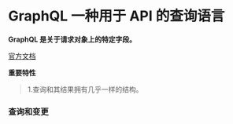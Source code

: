 # GraphQL 一种用于 API 的查询语言

**GraphQL 是关于请求对象上的特定字段。**

[官方文档](http://graphql.cn/learn/queries/)

**重要特性**

> 1.查询和其结果拥有几乎一样的结构。



### 查询和变更
